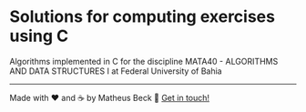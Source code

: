 # Solutions for computing exercises using C
Algorithms implemented in C for the discipline MATA40 - ALGORITHMS AND DATA STRUCTURES I at Federal University of Bahia

---

Made with ❤️ and ☕ by Matheus Beck :wave: [Get in touch!](https://www.linkedin.com/in/matheus-beck/)
